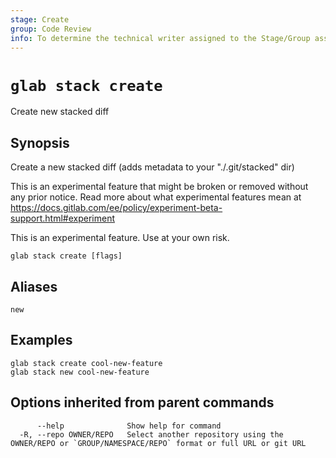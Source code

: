```yaml
---
stage: Create
group: Code Review
info: To determine the technical writer assigned to the Stage/Group associated with this page, see https://about.gitlab.com/handbook/product/ux/technical-writing/#assignments
---
```


<!--
This documentation is auto generated by a script.
Please do not edit this file directly. Run `make gen-docs` instead.
-->

# `glab stack create`

Create new stacked diff

## Synopsis

Create a new stacked diff (adds metadata to your "./.git/stacked" dir)

This is an experimental feature that might be broken or removed without any prior notice.
Read more about what experimental features mean at <https://docs.gitlab.com/ee/policy/experiment-beta-support.html#experiment>

This is an experimental feature. Use at your own risk.

```plaintext
glab stack create [flags]
```

## Aliases

```plaintext
new
```

## Examples

```plaintext
glab stack create cool-new-feature
glab stack new cool-new-feature

```

## Options inherited from parent commands

```plaintext
      --help              Show help for command
  -R, --repo OWNER/REPO   Select another repository using the OWNER/REPO or `GROUP/NAMESPACE/REPO` format or full URL or git URL
```
